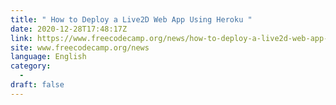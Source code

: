 ```yaml
---
title: " How to Deploy a Live2D Web App Using Heroku "
date: 2020-12-28T17:48:17Z
link: https://www.freecodecamp.org/news/how-to-deploy-a-live2d-web-app-using-heroku/?utm_medium=RSS&utm_source=news.12bit.vn
site: www.freecodecamp.org/news
language: English
category:
  -   
draft: false
---
```

